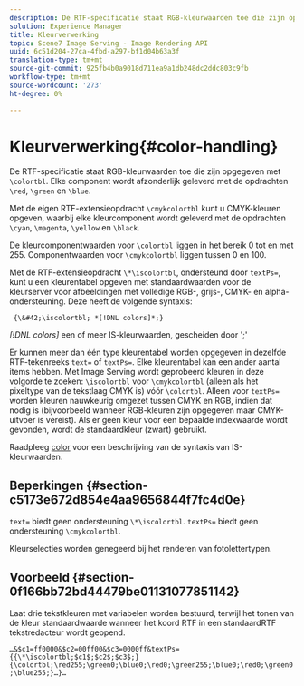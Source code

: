 ```yaml
---
description: De RTF-specificatie staat RGB-kleurwaarden toe die zijn opgegeven met &bsol;colortbl. Elke component wordt afzonderlijk voorzien van de &bsol;rood, &bsol;groen, en &bsol;blauw bevelen.
solution: Experience Manager
title: Kleurverwerking
topic: Scene7 Image Serving - Image Rendering API
uuid: 6c51d204-27ca-4fbd-a297-bf1d04b63a3f
translation-type: tm+mt
source-git-commit: 925fb4b0a9018d711ea9a1db248dc2ddc803c9fb
workflow-type: tm+mt
source-wordcount: '273'
ht-degree: 0%

---
```



# Kleurverwerking{#color-handling}

De RTF-specificatie staat RGB-kleurwaarden toe die zijn opgegeven met `\colortbl`. Elke component wordt afzonderlijk geleverd met de opdrachten `\red`, `\green` en `\blue`.

Met de eigen RTF-extensieopdracht `\cmykcolortbl` kunt u CMYK-kleuren opgeven, waarbij elke kleurcomponent wordt geleverd met de opdrachten `\cyan`, `\magenta`, `\yellow` en `\black`.

De kleurcomponentwaarden voor `\colortbl` liggen in het bereik 0 tot en met 255. Componentwaarden voor `\cmykcolortbl` liggen tussen 0 en 100.

Met de RTF-extensieopdracht `\*\iscolortbl`, ondersteund door `textPs=`, kunt u een kleurentabel opgeven met standaardwaarden voor de kleurserver voor afbeeldingen met volledige RGB-, grijs-, CMYK- en alpha-ondersteuning. Deze heeft de volgende syntaxis:

` {\&#42;\iscolortbl; *[!DNL colors]*;}`

*[!DNL colors]* een of meer IS-kleurwaarden, gescheiden door &#39;;&#39;

Er kunnen meer dan één type kleurentabel worden opgegeven in dezelfde RTF-tekenreeks `text=` of `textPs=`. Elke kleurentabel kan een ander aantal items hebben. Met Image Serving wordt geprobeerd kleuren in deze volgorde te zoeken: `\iscolortbl` voor `\cmykcolortbl` (alleen als het pixeltype van de tekstlaag CMYK is) vóór `\colortbl`. Alleen voor `textPs=` worden kleuren nauwkeurig omgezet tussen CMYK en RGB, indien dat nodig is (bijvoorbeeld wanneer RGB-kleuren zijn opgegeven maar CMYK-uitvoer is vereist). Als er geen kleur voor een bepaalde indexwaarde wordt gevonden, wordt de standaardkleur (zwart) gebruikt.

Raadpleeg [color](/help/aem-is-ir-api/is-api/http-ref/image-serving-api-ref/c-http-protocol-reference/c-data-types/r-is-http-color.md) voor een beschrijving van de syntaxis van IS-kleurwaarden.

## Beperkingen {#section-c5173e672d854e4aa9656844f7fc4d0e}

`text=` biedt geen ondersteuning  `\*\iscolortbl`. `textPs=` biedt geen ondersteuning  `\cmykcolortbl`.

Kleurselecties worden genegeerd bij het renderen van fotolettertypen.

## Voorbeeld {#section-0f166bb72bd44479be01131077851142}

Laat drie tekstkleuren met variabelen worden bestuurd, terwijl het tonen van de kleur standaardwaarde wanneer het koord RTF in een standaardRTF tekstredacteur wordt geopend.

`…&$c1=ff0000&$c2=00ff00&$c3=0000ff&textPs={{\*\iscolortbl;$c1$;$c2$;$c3$;}{\colortbl;\red255;\green0;\blue0;\red0;\green255;\blue0;\red0;\green0;\blue255;}…}…`
